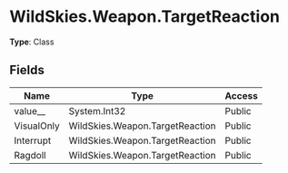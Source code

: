 ﻿# WildSkies.Weapon.TargetReaction

**Type**: Class

## Fields

| Name | Type | Access |
|------|------|--------|
| value__ | System.Int32 | Public |
| VisualOnly | WildSkies.Weapon.TargetReaction | Public |
| Interrupt | WildSkies.Weapon.TargetReaction | Public |
| Ragdoll | WildSkies.Weapon.TargetReaction | Public |


